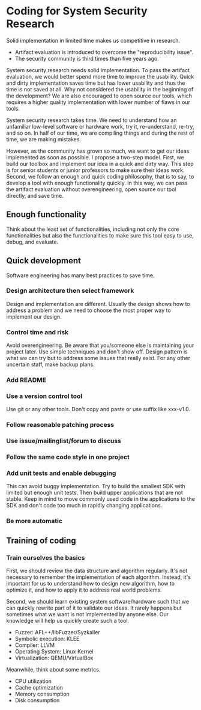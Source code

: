 # Coding for System Security Research

Solid implementation in limited time makes us competitive in research.

- Artifact evaluation is introduced to overcome the "reproducibility issue".
- The security community is third times than five years ago.

System security research needs solid implementation. To pass the artifact
evaluation, we would better spend more time to improve the usability. Quick and
dirty implementation saves time but has lower usability and thus the time is not
saved at all. Why not considered the usability in the beginning of the
development? We are also encouraged to open source our tools, which requires a
higher quality implementation with lower number of flaws in our tools.

System security research takes time. We need to understand how an unfamiliar
low-level software or hardware work, try it, re-understand, re-try, and so on.
In half of our time, we are compiling things and during the rest of time, we are
making mistakes.

However, as the community has grown so much, we want to get our ideas
implemented as soon as possible. I propose a two-step model. First, we build our
toolbox and implement our idea in a quick and dirty way. This step is for senior
students or junior professors to make sure their ideas work. Second, we follow
an enough and quick coding philosophy, that is to say, to develop a tool with
enough functionality quickly. In this way, we can pass the artifact evaluation
without overengineering, open source our tool directly, and save time.

## Enough functionality

Think about the least set of functionalities, including not only the core
functionalities but also the functionalities to make sure this tool easy to use,
debug, and evaluate.

## Quick development

Software engineering has many best practices to save time.

### Design architecture then select framework

Design and implementation are different. Usually the design shows how to address
a problem and we need to choose the most proper way to implement our design.

### Control time and risk

Avoid overengineering. Be aware that you/someone else is maintaining your
project later. Use simple techniques and don't show off. Design pattern is what
we can try but to address some issues that really exist. For any other uncertain
staff, make backup plans.

### Add README

### Use a version control tool

Use git or any other tools. Don't copy and paste or use suffix like xxx-v1.0.

### Follow reasonable patching process

### Use issue/mailinglist/forum to discuss

### Follow the same code style in one project

### Add unit tests and enable debugging

This can avoid buggy implementation. Try to build the smallest SDK with limited
but enough unit tests. Then build upper applications that are not stable. Keep
in mind to move commonly used code in the applications to the SDK and don't code
too much in rapidly changing applications.

### Be more automatic

## Training of coding

### Train ourselves the basics

First, we should review the data structure and algorithm regularly. It's not
necessary to remember the implementation of each algorithm. Instead, it's
important for us to understand how to design new algorithm, how to optimize it,
and how to apply it to address real world problems.

Second, we should learn existing system software/hardware such that we can
quickly rewrite part of it to validate our ideas. It rarely happens but
sometimes what we want is not implemented by anyone else. Our knowledge will
help us quickly create such a tool.

+ Fuzzer: AFL++/libFuzzer/Syzkaller
+ Symbolic execution: KLEE
+ Compiler: LLVM
+ Operating System: Linux Kernel
+ Virtualization: QEMU/VirtualBox

Meanwhile, think about some metrics.

+ CPU utilization
+ Cache optimization
+ Memory consumption
+ Disk consumption